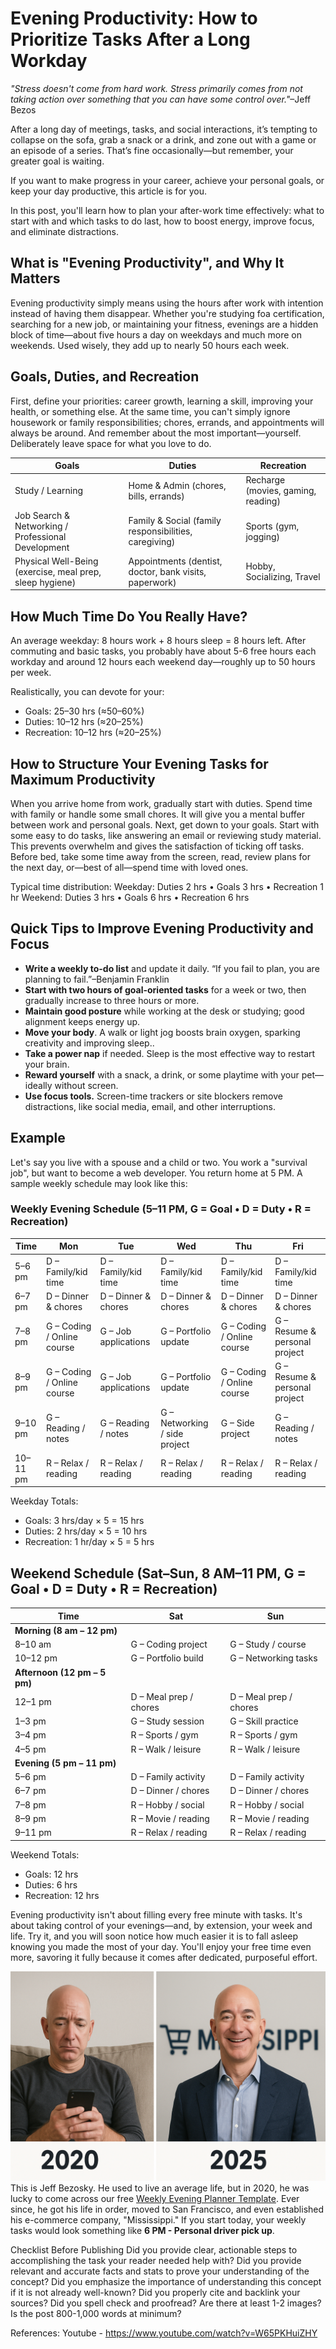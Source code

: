 # Evening Productivity: How to Prioritize Tasks After a Long Workday

*"Stress doesn't come from hard work. Stress primarily comes from not taking action over something that you can have some control over."*–Jeff Bezos


After a long day of meetings, tasks, and social interactions, it’s tempting to collapse on the sofa, grab a snack or a drink, and zone out with a game or an episode of a series. That’s fine occasionally—but remember, your greater goal is waiting.

If you want to make progress in your career, achieve your personal goals, or keep your day productive, this article is for you.

In this post, you'll learn how to plan your after-work time effectively: what to start with and which tasks to do last, how to boost energy, improve focus, and eliminate distractions.

## What is "Evening Productivity", and Why It Matters
Evening productivity simply means using the hours after work with intention instead of having them disappear.
Whether you're studying foa certification, searching for a new job, or maintaining your fitness, evenings are a hidden block of time—about five hours a day on weekdays and much more on weekends. Used wisely, they add up to nearly 50 hours each week.

## Goals, Duties, and Recreation

First, define your priorities: career growth, learning a skill, improving your health, or something else. At the same time, you can't simply ignore housework or family responsibilities; chores, errands, and appointments will always be around. And remember about the most important—yourself. Deliberately leave space for what you love to do.

| **Goals**                                 | **Duties**                        | **Recreation**                                         |
|--------------------------------------------|-------------------------------------|--------------------------------------------------------|
| Study / Learning                           | Home & Admin (chores, bills, errands) | Recharge (movies, gaming, reading)        |
| Job Search & Networking / Professional Development | Family & Social (family responsibilities, caregiving) | Sports (gym, jogging)                    |
| Physical Well-Being (exercise, meal prep, sleep hygiene) | Appointments (dentist, doctor, bank visits, paperwork) |   Hobby, Socializing, Travel     |


## How Much Time Do You Really Have?
An average weekday: 8 hours work + 8 hours sleep = 8 hours left.
After commuting and basic tasks, you probably have about 5-6 free hours each workday and around 12 hours each weekend day—roughly up to 50 hours per week.

Realistically, you can devote for your:
- Goals: 25–30 hrs (≈50–60%)
- Duties: 10–12 hrs (≈20–25%)
- Recreation: 10–12 hrs (≈20–25%)

## How to Structure Your Evening Tasks for Maximum Productivity
When you arrive home from work, gradually start with duties. Spend time with family or handle some small chores. It will give you a mental buffer between work and personal goals.
Next, get down to your goals. Start with some easy to do tasks, like answering an email or reviewing study material. This prevents overwhelm and gives the satisfaction of ticking off  tasks.
Before bed, take some time away from the screen, read, review plans for the next day, or—best of all—spend time with loved ones.

Typical time distribution:
Weekday: Duties 2 hrs • Goals 3 hrs • Recreation 1 hr
Weekend: Duties 3 hrs • Goals 6 hrs • Recreation 6 hrs

## Quick Tips to Improve Evening Productivity and Focus
- **Write a weekly to-do list** and update it daily. “If you fail to plan, you are planning to fail.”–Benjamin Franklin
- **Start with two hours of goal-oriented tasks** for a week or two, then gradually increase to three hours or more.
- **Maintain good posture** while working at the desk or studying; good alignment keeps energy up.
- **Move your body**. A walk or light jog boosts brain oxygen, sparking creativity and improving sleep..
- **Take a power nap** if needed. Sleep is the most effective way to restart your brain.
- **Reward yourself** with a snack, a drink, or some playtime with your pet—ideally without screen.
- **Use focus tools.** Screen-time trackers or site blockers remove distractions, like social media, email, and other interruptions.

## Example
Let's say you live with a spouse and a child or two. You work a "survival job", but want to become a web developer. You return home at 5 PM. A sample weekly schedule may look like this:

### Weekly Evening Schedule (5–11 PM, G = Goal • D = Duty • R = Recreation)

| Time     | Mon                        | Tue                  | Wed                           | Thu                        | Fri                           |
| -------- | -------------------------- | -------------------- | ----------------------------- | -------------------------- | ----------------------------- |
| 5–6 pm   | D – Family/kid time        | D – Family/kid time  | D – Family/kid time           | D – Family/kid time        | D – Family/kid time           |
| 6–7 pm   | D – Dinner & chores        | D – Dinner & chores  | D – Dinner & chores           | D – Dinner & chores        | D – Dinner & chores           |
| 7–8 pm   | G – Coding / Online course | G – Job applications | G – Portfolio update          | G – Coding / Online course | G – Resume & personal project |
| 8–9 pm   | G – Coding / Online course | G – Job applications | G – Portfolio update          | G – Coding / Online course | G – Resume & personal project |
| 9–10 pm  | G – Reading / notes        | G – Reading / notes  | G – Networking / side project | G – Side project           | G – Reading / notes           |
| 10–11 pm | R – Relax / reading        | R – Relax / reading  | R – Relax / reading           | R – Relax / reading        | R – Relax / reading           |

Weekday Totals:
- Goals: 3 hrs/day × 5 = 15 hrs
- Duties: 2 hrs/day × 5 = 10 hrs
- Recreation: 1 hr/day × 5 = 5 hrs

## Weekend Schedule (Sat–Sun, 8 AM–11 PM, G = Goal • D = Duty • R = Recreation)
| Time                         | Sat                    | Sun                    |
| ---------------------------- | ---------------------- | ---------------------- |
| **Morning (8 am – 12 pm)**   |                        |                        |
| 8–10 am                      | G – Coding project     | G – Study / course     |
| 10–12 pm                     | G – Portfolio build    | G – Networking tasks   |
| **Afternoon (12 pm – 5 pm)**                                                   |
| 12–1 pm                      | D – Meal prep / chores | D – Meal prep / chores |
| 1–3 pm                       | G – Study session      | G – Skill practice     |
| 3–4 pm                       | R – Sports / gym       | R – Sports / gym       |
| 4–5 pm                       | R – Walk / leisure     | R – Walk / leisure     |
| **Evening (5 pm – 11 pm)**                                                     |
| 5–6 pm                       | D – Family activity    | D – Family activity    |
| 6–7 pm                       | D – Dinner / chores    | D – Dinner / chores    |
| 7–8 pm                       | R – Hobby / social     | R – Hobby / social     |
| 8–9 pm                       | R – Movie / reading    | R – Movie / reading    |
| 9–11 pm                      | R – Relax / reading    | R – Relax / reading    |



Weekend Totals:
- Goals: 12 hrs
- Duties: 6 hrs
- Recreation: 12 hrs

Evening productivity isn't about filling every free minute with tasks. It's about taking control of your evenings—and, by extension, your week and life. Try it, and you will soon notice how much easier it is to fall asleep knowing you made the most of your day. You'll enjoy your free time even more, savoring it fully because it comes after dedicated, purposeful effort.

![Jeff Bezosky before and after](./media/bezos.png)
This is Jeff Bezosky. He used to live an average life, but in 2020, he was lucky to come across our free [Weekly Evening Planner Template](https://andrii-stefankiv.netlify.app/). Ever since, he got his life in order, moved to San Francisco, and even established his e-commerce company,  "Mississippi." If you start today, your weekly tasks would look something like **6 PM - Personal driver pick up**.

Checklist Before Publishing
Did you provide clear, actionable steps to accomplishing the task your reader needed help with?
Did you provide relevant and accurate facts and stats to prove your understanding of the concept?
Did you emphasize the importance of understanding this concept if it is not already well-known?
Did you properly cite and backlink your sources?
Did you spell check and proofread?
Are there at least 1-2 images?
Is the post 800-1,000 words at minimum?


References:
Youtube - https://www.youtube.com/watch?v=W65PKHuiZHY